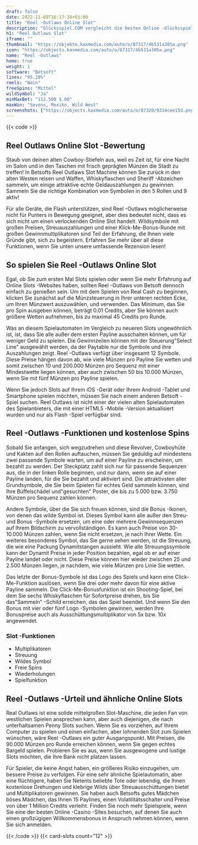 ```yaml
---
draft: false
date: 2022-11-09T16:17:38+03:00
title: "Reel -Outlaws Online Slot"
description: "Glücksspiel.COM vergleicht die besten Online -Glücksspiel -Sites und -spiele der Kanada.  Unabhängige Produktbewertungen und exklusive Anmeldeangebote. Jetzt spielen!"
h1: "Reel Outlaws Slot"
iframe: ""
thumbnail: "https://objekte.kaxmedia.com/auto/o/87317/4b531a305a.png"
icon: "https://objects.kaxmedia.com/auto/o/87317/4b531a305a.png"
name: "Reel -Outlaws"
home: true
weight: 1
software: "Betsoft"
lines: "95.20%"
reels: "Nein"
freeSpins: "Mittel"
wildSymbol: "Ja"
minMaxBet: "112.500 $.00"
maxWin: "Sevens, Mexiko, Wild West"
screenshots: ["https://objects.kaxmedia.com/auto/o/87320/9314cee15d.png"]
---
```


{{< code >}}<h2>Reel Outlaws Online Slot -Bewertung</h2><p>Staub von deinen alten Cowboy-Stiefeln aus, weil es Zeit ist, für eine Nacht im Salon und in den Taschen mit frisch geprägten Münzen die Stadt zu treffen! In Betsofts Reel Outlaws Slot Machine können Sie zurück in den alten Westen reisen und Waffen, Whiskyflaschen und Sheriff -Abzeichen sammeln, um einige attraktive echte Geldauszahlungen zu gewinnen. Sammeln Sie die richtige Kombination von Symbolen in den 5 Rollen und 9 aktiv!</p><p>Für alle Geräte, die Flash unterstützen, sind Reel -Outlaws möglicherweise nicht für Punters in Bewegung geeignet, aber dies bedeutet nicht, dass es sich nicht um einen verlockenden Online Slot handelt. Wildsymbole mit großen Preisen, Streuauszahlungen und einer Klick-Me-Bonus-Runde mit großen Gewinnmultiplikatoren sind Teil der Erfahrung, die Ihnen viele Gründe gibt, sich zu begeistern. Erfahren Sie mehr über all diese Funktionen, wenn Sie unten unsere umfassende Rezension lesen!</p><h2>So spielen Sie Reel -Outlaws Online Slot</h2><p>Egal, ob Sie zum ersten Mal Slots spielen oder wenn Sie mehr Erfahrung auf Online Slots -Websites haben, sollten Reel -Outlaws von Betsoft dennoch einfach zu genießen sein. Um mit dem Spielen von Real Cash zu beginnen, klicken Sie zunächst auf die Münzsteuerung in Ihrer unteren rechten Ecke, um Ihren Münzwert auszuwählen, und verwenden. Das Minimum, das Sie pro Spin ausgeben können, beträgt 0.01 Credits, aber Sie können auch größere Wetten aufnehmen, bis zu maximal 45 Credits pro Runde.</p><p>Was an diesem Spielautomaten im Vergleich zu neueren Slots ungewöhnlich ist, ist, dass Sie alle außer dem ersten Payline ausschalten können, um für weniger Geld zu spielen. Die Gewinnzeilen können mit der Steuerung"Select Line" ausgewählt werden, da der Paytable nur die Symbole und ihre Auszahlungen zeigt. Reel -Outlaws verfügt über insgesamt 12 Symbole. Diese Preise hängen davon ab, wie viele Münzen pro Payline Sie wetten und somit zwischen 10 und 200.000 Münzen pro Sequenz mit einer Mindestwette liegen können, aber auch zwischen 50 bis 10.000 Münzen, wenn Sie mit fünf Münzen pro Payline spielen.</p><p>Wenn Sie jedoch Slots auf Ihrem iOS -Gerät oder Ihrem Android -Tablet und Smartphone spielen möchten, müssen Sie nach einem anderen Betsoft -Spiel suchen. Reel Outlaws ist nicht einer der vielen alten Spielautomaten des Spielanbieters, die mit einer HTML5 -Mobile -Version aktualisiert wurden und nur als Flash -Spiel verfügbar sind.</p><h2>Reel -Outlaws -Funktionen und kostenlose Spins</h2><p>Sobald Sie anfangen, sich wegzudrehen und diese Revolver, Cowboyhüte und Kakten auf den Rollen auftauchen, müssen Sie geduldig auf mindestens zwei passende Symbole warten, um auf einer Payline zu erscheinen, um bezahlt zu werden. Der Steckplatz zahlt sich nur für passende Sequenzen aus, die in der linken Rolle beginnen, und nur dann, wenn sie auf einer Payline landen, für die Sie bezahlt und aktiviert sind. Die attraktivsten aller Grundsymbole, die Sie beim Spielen für echtes Geld sammeln können, sind Ihre Büffelschädel und"gesuchten" Poster, die bis zu 5.000 bzw. 3.750 Münzen pro Sequenz zahlen können.</p><p>Andere Symbole, über die Sie sich freuen können, sind die Bonus -Ikonen, von denen das wilde Symbol ist. Dieses Symbol kann alle außer den Streu- und Bonus -Symbole ersetzen, um eine oder mehrere Gewinnsequenzen auf Ihrem Bildschirm zu vervollständigen. Es kann auch Preise von 30-10.000 Münzen zahlen, wenn Sie nicht ersetzen, je nach Ihrer Wette. Ein weiteres besonderes Symbol, das Sie gerne sehen werden, ist die Streuung, die wie eine Packung Dynamitstangen aussieht. Wie alle Streuungssymbole kann der Dynamit Preise in jeder Position bezahlen, egal ob er auf einer Payline landet oder nicht. Diese Preise können hier wieder zwischen 25 und 2.500 Münzen liegen, je nachdem, wie viele Münzen pro Linie Sie wetten.</p><p>Das letzte der Bonus-Symbole ist das Logo des Spiels und kann eine Click-Me-Funktion auslösen, wenn Sie drei oder mehr davon für eine aktive Payline sammeln. Die Click-Me-Bonusfunktion ist ein Shooting-Spiel, bei dem Sie sechs Whiskyflaschen für Sofortpreise drehen, bis Sie das"Sammeln" -Schild erreichen, das das Spiel beendet. Und wenn Sie den Bonus mit vier oder fünf Logo -Symbolen gewinnen, werden Ihre Bonuspreise auch als Ausschüttungsmultiplikator von 5x bzw. 10x angewendet.</p><h3>
Slot -Funktionen</h3><ul>
<li></span>
Multiplikatoren</li>
<li></span>
Streuung</li>
<li></span>
Wildes Symbol</li>
<li></span>
Freie Spins</li>
<li></span>
Wiederholungen</li>
<li></span>
Spielfunktion</li></ul><h2>Reel -Outlaws -Urteil und ähnliche Online Slots</h2><p>Real Outlaws ist eine solide mittelgroßen Slot-Maschine, die jeden Fan von westlichen Spielen ansprechen kann, aber auch diejenigen, die nach unterhaltsamen Penny Slots suchen. Wenn Sie es vorziehen, auf Ihrem Computer zu spielen und einen einfachen, aber lohnenden Slot zum Spielen wünschen, wäre Reel -Outlaws ein guter Ausgangspunkt. Mit Preisen, die 90.000 Münzen pro Runde erreichen können, wenn Sie gegen echtes Bargeld spielen. Probieren Sie es aus, wenn Sie ausgewogene und lustige Slots möchten, die Ihre Bank nicht platzen lassen.</p><p>Für Spieler, die keine Angst haben, ein größeres Risiko einzugehen, um bessere Preise zu verfolgen. Für eine sehr ähnliche Spielautomatin, aber eine flüchtigere, haben Sie Netents beliebte Tote oder lebendig, die Ihnen kostenlose Drehungen und klebrige Wilds über Streuausschüttungen bietet und Multiplikatoren gewinnen. Sie haben auch Betsofts gutes Mädchen böses Mädchen, das Ihnen 15 Paylines, einen Volatilitätsschalter und Preise von über 1 Million Credits verleiht. Finden Sie noch mehr Spielspiele, wenn Sie eine der besten Online -Casino -Sites besuchen, auf denen Sie auch einen großzügigen Willkommensbonus in Anspruch nehmen können, wenn Sie sich anmelden.</p>{{< /code >}}
 {{< card-slots count="12" >}}